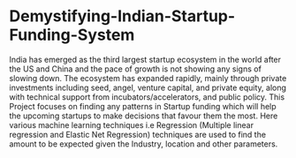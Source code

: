 # Demystifying-Indian-Startup-Funding-System
India has emerged as the third largest startup ecosystem in the world after the US and China and the pace of growth is not showing any signs of slowing down. The ecosystem has expanded rapidly, mainly through private investments including seed, angel, venture capital, and private equity, along with technical support from incubators/accelerators, and public policy.
This Project focuses on finding any patterns in Startup funding which will help the upcoming startups to make decisions that favour them the most. Here various machine learning techniques i.e Regression (Multiple linear regression and Elastic Net Regression) techniques are used to find the amount to be expected given the Industry, location and other parameters.
